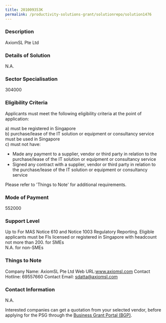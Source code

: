 ```yaml
---
title: 201009353K
permalink: /productivity-solutions-grant/solutionrepo/solution1476
---
```


### Description

AxiomSL Pte Ltd

### Details of Solution

N.A.

### Sector Specialisation

 304000 

### Eligibility Criteria

Applicants must meet the following eligibility criteria at the point of application:

a) must be registered in Singapore <br>
b) purchase/lease of the IT solution or equipment or consultancy service must be used in Singapore <br>
c) must not have:
- Made any payment to a supplier, vendor or third party in relation to the purchase/lease of the IT solution or equipment or consultancy service
- Signed any contract with a supplier, vendor or third party in relation to the purchase/lease of the IT solution or equipment or consultancy service

Please refer to 'Things to Note' for additional requirements.

### Mode of Payment
552000

### Support Level
Up to For MAS Notice 610 and Notice 1003 Regulatory Reporting.
Eligible applicants must be FIs licensed or registered in Singapore with headcount not more than 200.  for SMEs <br>
N.A. for non-SMEs

### Things to Note
Company Name: AxiomSL Pte Ltd
Web URL:www.axiomsl.com
Contact Hotline: 69557660
Contact Email: sdatta@axiomsl.com


### Contact Information
N.A.

Interested companies can get a quotation from your selected vendor, before applying for the PSG through the <a target='_blank' rel='noopener' href='https://www.businessgrants.gov.sg/'>Business Grant Portal (BGP)</a>.
